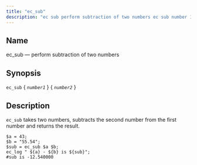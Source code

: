 ```yaml
---
title: "ec_sub"
description: "ec sub perform subtraction of two numbers ec sub number 1 number 2 ec sub takes two numbers subtracts the second number from the first number and returns the result Example 16 96 ec sub example..."
---
```


<a name="sieve.ref.ec_sub"></a> 
## Name

ec_sub — perform subtraction of two numbers

## Synopsis

`ec_sub` { *`number1`* } { *`number2`* }

<a name="idp30593664"></a> 
## Description

`ec_sub` takes two numbers, subtracts the second number from the first number and returns the result.

<a name="example.ec_sub"></a> 


```
$a = 43;
$b = "55.54";
$sub = ec_sub $a $b;
ec_log " ${a} - ${b} is ${sub}";
#sub is -12.540000
```